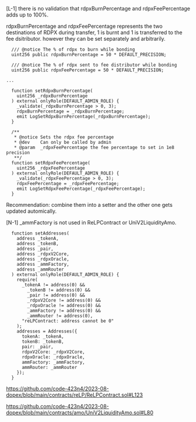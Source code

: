 [L-1] there is no validation that rdpxBurnPercentage and rdpxFeePercentage adds up to 100%.

rdpxBurnPercentage and rdpxFeePercentage represents the two destinations of RDPX during transfer, 1 is burnt and 1 is transferred to the fee dsitributor. however they can be set separately and arbitrarily. 

```solidity
  /// @notice The % of rdpx to burn while bonding
  uint256 public rdpxBurnPercentage = 50 * DEFAULT_PRECISION;

  /// @notice The % of rdpx sent to fee distributor while bonding
  uint256 public rdpxFeePercentage = 50 * DEFAULT_PRECISION;

...

  function setRdpxBurnPercentage(
    uint256 _rdpxBurnPercentage
  ) external onlyRole(DEFAULT_ADMIN_ROLE) {
    _validate(_rdpxBurnPercentage > 0, 3);
    rdpxBurnPercentage = _rdpxBurnPercentage;
    emit LogSetRdpxBurnPercentage(_rdpxBurnPercentage);
  }

  /**
   * @notice Sets the rdpx fee percentage
   * @dev    Can only be called by admin
   * @param  _rdpxFeePercentage the fee percentage to set in 1e8 precision
   **/
  function setRdpxFeePercentage(
    uint256 _rdpxFeePercentage
  ) external onlyRole(DEFAULT_ADMIN_ROLE) {
    _validate(_rdpxFeePercentage > 0, 3);
    rdpxFeePercentage = _rdpxFeePercentage;
    emit LogSetRdpxFeePercentage(_rdpxFeePercentage);
  }

```

Recommendation:
combine them into a setter and the other one gets updated automically.


[N-1] _ammFactory is not used in ReLPContract or UniV2LiquidityAmo.

```solidity
  function setAddresses(
    address _tokenA,
    address _tokenB,
    address _pair,
    address _rdpxV2Core,
    address _rdpxOracle,
    address _ammFactory,
    address _ammRouter
  ) external onlyRole(DEFAULT_ADMIN_ROLE) {
    require(
      _tokenA != address(0) &&
        _tokenB != address(0) &&
        _pair != address(0) &&
        _rdpxV2Core != address(0) &&
        _rdpxOracle != address(0) &&
        _ammFactory != address(0) &&
        _ammRouter != address(0),
      "reLPContract: address cannot be 0"
    );
    addresses = Addresses({
      tokenA: _tokenA,
      tokenB: _tokenB,
      pair: _pair,
      rdpxV2Core: _rdpxV2Core,
      rdpxOracle: _rdpxOracle,
      ammFactory: _ammFactory,
      ammRouter: _ammRouter
    });
  }
```
https://github.com/code-423n4/2023-08-dopex/blob/main/contracts/reLP/ReLPContract.sol#L123

https://github.com/code-423n4/2023-08-dopex/blob/main/contracts/amo/UniV2LiquidityAmo.sol#L80
